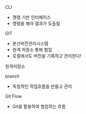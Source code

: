 CLI
- 명령 기반 인터페이스
- 명령을 해야 결과가 도출됨

GIT
- 분산버전관리시스템
- 원격 저장소 통해 협업
- 로컬에서도 버전을 기록하고 관리한다!

원격저장소

branch
- 독립적인 작업흐름을 만들고 관리

Git Flow
- Git을 활용하여 협업하는 흐름